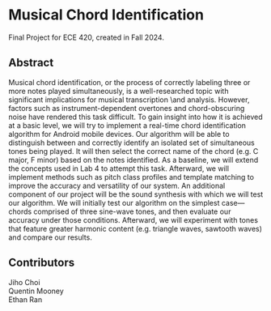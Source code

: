 # Musical Chord Identification
Final Project for ECE 420, created in Fall 2024. <br />

## Abstract
Musical chord identification, or the process of correctly labeling three or more notes played
simultaneously, is a well-researched topic with significant implications for musical transcription
\and analysis. However, factors such as instrument-dependent overtones and chord-obscuring
noise have rendered this task difficult. To gain insight into how it is achieved at a basic level,
we will try to implement a real-time chord identification algorithm for Android mobile devices.
Our algorithm will be able to distinguish between and correctly identify an isolated set of
simultaneous tones being played. It will then select the correct name of the chord (e.g. C major,
F minor) based on the notes identified. As a baseline, we will extend the concepts used in Lab 4
to attempt this task. Afterward, we will implement methods such as pitch class profiles and
template matching to improve the accuracy and versatility of our system. An additional component
of our project will be the sound synthesis with which we will test our algorithm. We will
initially test our algorithm on the simplest case—chords comprised of three sine-wave tones, and
then evaluate our accuracy under those conditions. Afterward, we will experiment with tones that
feature greater harmonic content (e.g. triangle waves, sawtooth waves) and compare our results.

## Contributors
Jiho Choi <br />
Quentin Mooney <br />
Ethan Ran <br />
